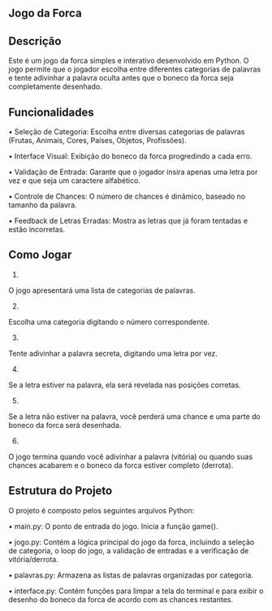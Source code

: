 Jogo da Forca
---
Descrição
---
Este é um jogo da forca simples e interativo desenvolvido em Python. O jogo permite que o jogador escolha entre diferentes categorias de palavras e tente adivinhar a palavra oculta antes que o boneco da forca seja completamente desenhado.

Funcionalidades
---
•
Seleção de Categoria: Escolha entre diversas categorias de palavras (Frutas, Animais, Cores, Países, Objetos, Profissões).

•
Interface Visual: Exibição do boneco da forca progredindo a cada erro.

•
Validação de Entrada: Garante que o jogador insira apenas uma letra por vez e que seja um caractere alfabético.

•
Controle de Chances: O número de chances é dinâmico, baseado no tamanho da palavra.

•
Feedback de Letras Erradas: Mostra as letras que já foram tentadas e estão incorretas.

Como Jogar
---
1.
O jogo apresentará uma lista de categorias de palavras.

2.
Escolha uma categoria digitando o número correspondente.

3.
Tente adivinhar a palavra secreta, digitando uma letra por vez.

4.
Se a letra estiver na palavra, ela será revelada nas posições corretas.

5.
Se a letra não estiver na palavra, você perderá uma chance e uma parte do boneco da forca será desenhada.

6.
O jogo termina quando você adivinhar a palavra (vitória) ou quando suas chances acabarem e o boneco da forca estiver completo (derrota).

Estrutura do Projeto
---
O projeto é composto pelos seguintes arquivos Python:

•
main.py: O ponto de entrada do jogo. Inicia a função game().

•
jogo.py: Contém a lógica principal do jogo da forca, incluindo a seleção de categoria, o loop do jogo, a validação de entradas e a verificação de vitória/derrota.

•
palavras.py: Armazena as listas de palavras organizadas por categoria.

•
interface.py: Contém funções para limpar a tela do terminal e para exibir o desenho do boneco da forca de acordo com as chances restantes.


